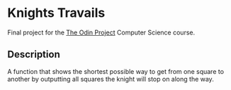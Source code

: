 # Knights Travails

Final project for the  [The Odin Project](https://www.theodinproject.com/lessons/ruby-knights-travails) Computer Science course.

## Description

A function that shows the shortest possible way to get from one square to another by outputting all squares the knight will stop on along the way.
